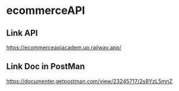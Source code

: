 # ecommerceAPI
## Link API
https://ecommerceapiacadem.up.railway.app/
## Link Doc in PostMan
https://documenter.getpostman.com/view/23245717/2s8YzL5mnZ

